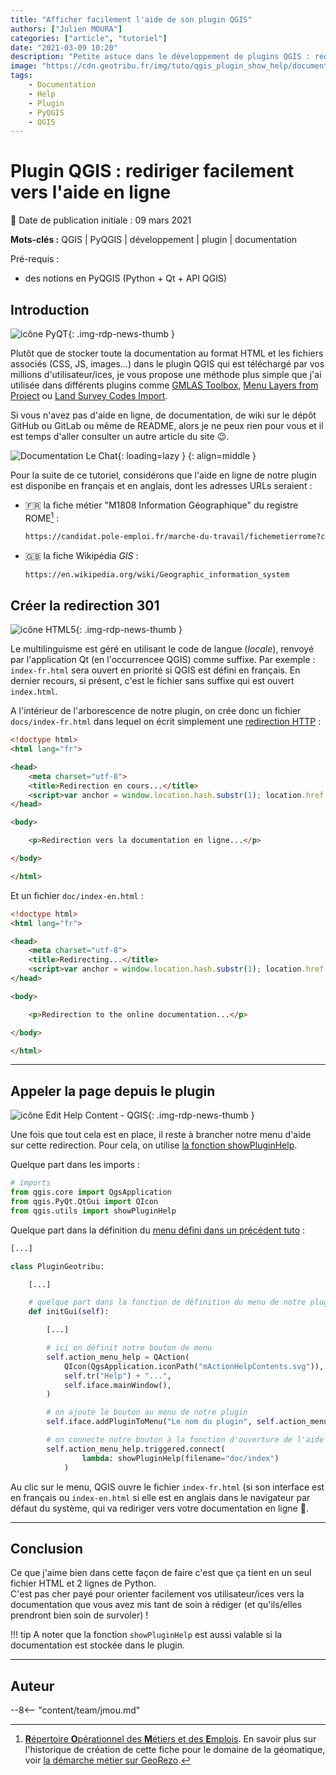 ```yaml
---
title: "Afficher facilement l'aide de son plugin QGIS"
authors: ["Julien MOURA"]
categories: ["article", "tutoriel"]
date: "2021-03-09 10:20"
description: "Petite astuce dans le développement de plugins QGIS : rediriger facilement l'utilisateur final vers la documentation en ligne."
image: "https://cdn.geotribu.fr/img/tuto/qgis_plugin_show_help/documentation_le-chat.jpg"
tags:
    - Documentation
    - Help
    - Plugin
    - PyQGIS
    - QGIS
---
```


# Plugin QGIS : rediriger facilement vers l'aide en ligne

:calendar: Date de publication initiale : 09 mars 2021

**Mots-clés :** QGIS | PyQGIS | développement | plugin | documentation

Pré-requis :

- des notions en PyQGIS (Python + Qt + API QGIS)

## Introduction

![icône PyQT](https://cdn.geotribu.fr/img/logos-icones/programmation/python_and_qt.svg "Python + Qt = PyQt"){: .img-rdp-news-thumb }

Plutôt que de stocker toute la documentation au format HTML et les fichiers associés (CSS, JS, images...) dans le plugin QGIS qui est téléchargé par vos millions d'utilisateur/ices, je vous propose une méthode plus simple que j'ai utilisée dans différents plugins comme [GMLAS Toolbox], [Menu Layers from Project] ou [Land Survey Codes Import].

Si vous n'avez pas d'aide en ligne, de documentation, de wiki sur le dépôt GitHub ou GitLab ou même de README, alors je ne peux rien pour vous et il est temps d'aller consulter un autre article du site :wink:.

![Documentation Le Chat](https://cdn.geotribu.fr/img/tuto/qgis_plugin_show_help/documentation_le-chat.jpg "Documentation Le Chat"){: loading=lazy }
{: align=middle }

Pour la suite de ce tutoriel, considérons que l'aide en ligne de notre plugin est disponibe en français et en anglais, dont les adresses URLs seraient :

- :fr: la fiche métier "M1808 Information Géographique" du registre ROME[^1] :

    ```txt
    https://candidat.pole-emploi.fr/marche-du-travail/fichemetierrome?codeRome=M1808
    ```

- :gb: la fiche Wikipédia *GIS* :

    ```txt
    https://en.wikipedia.org/wiki/Geographic_information_system
    ```

## Créer la redirection 301

![icône HTML5](https://cdn.geotribu.fr/img/logos-icones/programmation/html5.png "icône HTML5"){: .img-rdp-news-thumb }

Le multilinguisme est géré en utilisant le code de langue (*locale*), renvoyé par l'application Qt (en l'occurrencee QGIS) comme suffixe. Par exemple : `index-fr.html` sera ouvert en priorité si QGIS est défini en français. En dernier recours, si présent, c'est le fichier sans suffixe qui est ouvert `index.html`.

A l'intérieur de l'arborescence de notre plugin, on crée donc un fichier `docs/index-fr.html` dans lequel on écrit simplement une [redirection HTTP](https://developer.mozilla.org/fr/docs/Web/HTTP/Status/301) :

```html
<!doctype html>
<html lang="fr">

<head>
    <meta charset="utf-8">
    <title>Redirection en cours...</title>
    <script>var anchor = window.location.hash.substr(1); location.href = "https://candidat.pole-emploi.fr/marche-du-travail/fichemetierrome?codeRome=M1808/"</script>
</head>

<body>

    <p>Redirection vers la documentation en ligne...</p>

</body>

</html>
```

Et un fichier `doc/index-en.html` :

```html
<!doctype html>
<html lang="fr">

<head>
    <meta charset="utf-8">
    <title>Redirecting...</title>
    <script>var anchor = window.location.hash.substr(1); location.href = "https://en.wikipedia.org/wiki/Geographic_information_system/"</script>
</head>

<body>

    <p>Redirection to the online documentation...</p>

</body>

</html>
```

----

## Appeler la page depuis le plugin

![icône Edit Help Content - QGIS](https://raw.githubusercontent.com/qgis/QGIS/master/images/themes/default/mActionEditHelpContent.svg "icône Edit Help Content - QGIS"){: .img-rdp-news-thumb }

Une fois que tout cela est en place, il reste à brancher notre menu d'aide sur cette redirection. Pour cela, on utilise [la fonction showPluginHelp](https://github.com/qgis/QGIS/blob/ltr-3_16/python/utils.py#L502-L530).

Quelque part dans les imports :

```python hl_lines="4"
# imports
from qgis.core import QgsApplication
from qgis.PyQt.QtGui import QIcon
from qgis.utils import showPluginHelp
```

Quelque part dans la définition du [menu défini dans un précédent tuto](/articles/2021/2021-01-19_pyqgis_utiliser_icones_integrees/#recycler-les-icones-de-linterface-de-qgis) :

```python hl_lines="23 24 25"
[...]

class PluginGeotribu:

    [...]

    # quelque part dans la fonction de définition du menu de notre plugin
    def initGui(self):

        [...]

        # ici on définit notre bouton de menu
        self.action_menu_help = QAction(
            QIcon(QgsApplication.iconPath("mActionHelpContents.svg")),
            self.tr("Help") + "...",
            self.iface.mainWindow(),
        )

        # on ajoute le bouton au menu de notre plugin
        self.iface.addPluginToMenu("Le nom du plugin", self.action_menu_help)

        # on connecte notre bouton à la fonction d'ouverture de l'aide
        self.action_menu_help.triggered.connect(
                lambda: showPluginHelp(filename="doc/index")
            )
```

Au clic sur le menu, QGIS ouvre le fichier `index-fr.html` (si son interface est en français ou `index-en.html` si elle est en anglais dans le navigateur par défaut du système, qui va rediriger vers votre documentation en ligne :sparkler:.

----

## Conclusion

Ce que j'aime bien dans cette façon de faire c'est que ça tient en un seul fichier HTML et 2 lignes de Python.  
C'est pas cher payé pour orienter facilement vos utilisateur/ices vers la documentation que vous avez mis tant de soin à rédiger (et qu'ils/elles prendront bien soin de survoler) !

!!! tip
    A noter que la fonction `showPluginHelp` est aussi valable si la documentation est stockée dans le plugin.

----

## Auteur

--8<-- "content/team/jmou.md"

<!-- Footnotes reference -->
[^1]: [**R**épertoire **O**pérationnel des **M**étiers et des **E**mplois](https://fr.wikipedia.org/wiki/R%C3%A9pertoire_op%C3%A9rationnel_des_m%C3%A9tiers_et_des_emplois). En savoir plus sur l'historique de création de cette fiche pour le domaine de la géomatique, voir [la démarche métier sur GeoRezo](https://georezo.net/wiki/main:formetiers:dem_metiers/).

<!-- hyperlinks reference -->
[GMLAS Toolbox]: https://plugins.qgis.org/plugins/gml_application_schema_toolbox/
[Menu Layers from Project]: https://plugins.qgis.org/plugins/menu_from_project/
[Land Survey Codes Import]: https://plugins.qgis.org/plugins/LandSurveyCodesImport/

